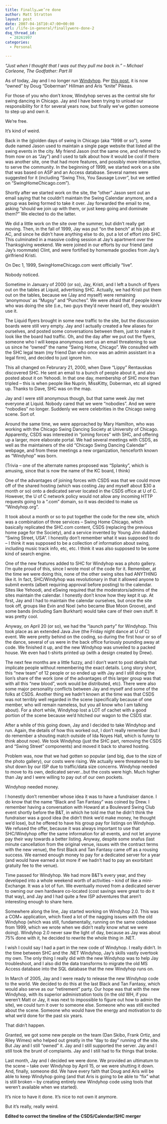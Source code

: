 ```yaml
---
title: Finally…we’re done
author: Matt Stratton
layout: post
date: 2007-04-16T10:47:00+00:00
url: /life-in-general/finallywere-done-2
dsq_thread_id:
  - 28261997
categories:
  - Personal

---
```

_&#8220;Just when I thought that I was out they pull me back in.&#8221; &#8211; Michael Corleone, The Godfather: Part III_

As of today, Jay and I no longer run [Windyhop][1]. Per [this post][2], it is now &#8220;owned&#8221; by Doug &#8220;Doberman&#8221; Hillman and Aris &#8220;knite&#8221; Pikeas.

For those of you who don&#8217;t know, Windyhop serves as the central site for swing dancing in Chicago. Jay and I have been trying to unload our responsibility for it for several years now, but finally we&#8217;ve gotten someone to step up and own it.

We&#8217;re free.

It&#8217;s kind of weird.

Back in the (g)olden days of swing in Chicago (aka &#8220;1998 or so&#8221;), some dude named Jason used to maintain a single page website that listed all the swing events in the city. My friend Jason (not the same one, and referred to from now on as &#8220;Jay&#8221;) and I used to talk about how it would be cool if there was another site, one that had more features, and possibly more interaction, to serve the community. In the beginning of 1999, we started work on a site that was based on ASP and an Access database. Several names were suggested for it (including &#8220;Swing This, You Sausage Lover&#8221;, but we settled on &#8220;SwingHomeChicago.com&#8221;).

Shortly after we started work on the site, the &#8220;other&#8221; Jason sent out an email saying that he couldn&#8217;t maintain the Swing Calendar anymore, and a group was being formed to take it over. Jay forwarded the email to me, asking &#8220;should we join up with them, or just keep going and dominate them?&#8221; We elected to do the latter.

We did a little work on the site over the summer, but didn&#8217;t really get moving. Then, in the fall of 1999, Jay was put &#8220;on the bench&#8221; at his job at AC, and since he didn&#8217;t have anything else to do, put a lot of effort into SHC. This culminated in a massive coding session at Jay&#8217;s apartment over the Thanksgiving weekend. We were joined in our efforts by our friend (and Jay&#8217;s roommate) Clint, and were fortified by homemade goodies from Jay&#8217;s girlfriend Kristi.

On Dec 1, 1999, SwingHomeChicago.com went officially &#8220;live&#8221;.

Nobody noticed.

Sometime in January of 2000 (or so), Jay, Kristi, and I left a bunch of flyers out on the tables at Liquid, advertising SHC. Actually, we had Kristi put them out on the tables, because we (Jay and myself) were remaining &#8216;anonymous&#8217; as &#8220;Mugsy&#8221; and &#8220;Punches&#8221;. We were afraid that if people knew who was doing the site (i.e., two guys they&#8217;d never heard of), they wouldn&#8217;t use it.

The Liquid flyers brought in some new traffic to the site, but the discussion boards were still very empty. Jay and I actually created a few aliases for ourselves, and posted some conversations between them, just to make it look like the board had traffic. Oh, and the day after we put out the flyers, someone who I will keepa anonymous sent us an email threatening to sue us since he &#8220;owned&#8221; the name &#8220;Swing Home, Chicago&#8221;. We consulted with the SHC legal team (my friend Dan who once was an admin assistant in a legal firm), and decided to just ignore him.

This all changed on Februrary 21, 2000, when Dave &#8220;Lippy&#8221; Rentauskas discovered SHC. He sent an email to a bunch of people about it, and also posted about it on Yehoodi. In that one day, membership of SHC more than tripled &#8211; this is when people like Nuprin, MissKitty, Doberman, etc all signed up. Thanks to Dave, SHC was on the map.

Jay and I were still anonymous though, but that same week Jay met everyone at Liquid. Nobody cared that we were &#8220;nobodies&#8221;. And we were &#8220;nobodies&#8221; no longer. Suddenly we were celebrities in the Chicago swing scene. Sort of.

Around the same time, we were approached by Mary Hamilton, who was working with the Chicago Swing Dancing Society at University of Chicago. Apparently, CSDS was interested in &#8220;joining forces&#8221; with SHC, and offering up a larger, more elaborate portal. We had several meetings with CSDS, as well as the maintainers of the old &#8220;Chicago Swing Dancing Calendar&#8221; webpage, and from these meetings a new organization, henceforth known as &#8220;Windyhop&#8221; was born.

(Trivia &#8211; one of the alternate names proposed was &#8220;Splanky&#8221;, which is amusing, since that is now the name of the KC board, I think)

One of the advantages of joining forces with CSDS was that we could move off of the shared hosting (which was costing Jay and myself about $30 a month or so) onto a dedicated server located in the CSDS office at U of C. However, the U of C network policy would not allow any incoming HTTP requests going to a &#8220;.com&#8221; domain, so it was decided to make us &#8220;Windyhop.org&#8221;.

It took about a month or so to put together the code for the new site, which was a combination of three services &#8211; Swing Home Chicago, which basically replicated the SHC.com content, CSDS (replacing the previous home page for the Society), and a service invented by Young Jinn dubbed &#8220;Swing Street, USA&#8221;. I honestly don&#8217;t remember what it was supposed to do &#8211; I think it was supposed to be a collection of information about swing, including music track info, etc, etc. I think it was also supposed to be some kind of search engine.

One of the new features added to SHC for Windyhop was a photo gallery. I&#8217;m quite proud of this, since I wrote most of the code for it. Remember, at the time we were doing this, none of the other swing sites had ANYTHING like it. In fact, SHC/Windyhop was revolutionary in that it allowed anyone to submit events (albeit requiring approval before posting) to the calendar. Sites like Yehoodi, and eSwing required that the moderators/admins of the sites maintain the calendar. I honestly don&#8217;t know how they kept it up. At first, Jay and I had to maintain the calendar ourselves, but once the site took off, groups like Evin and Noel (who became Blue Moon Groove), and some bands (including Sam Burkhart) would take care of their own stuff. It was pretty cool.

Anyway, on April 20 (or so), we had the &#8220;launch party&#8221; for Windyhop. This took place as an extended Java Jive (the Friday night dance at U of C) event. We were pretty behind on the coding, so during the first hour or so of the dance, several of us were in the back office furiously pounding away at code. We finished it up, and the new Windyhop was unveiled to a packed house. We even had t-shirts printed up (with a design created by Drew).

The next few months are a little fuzzy, and I don&#8217;t want to post details that implicate people without remembering the exact details. Long story short, this &#8220;new team&#8221; of 12 people or so ended up with Jay and I still doing the lion&#8217;s share of the work (one of the advantages of this larger group was that with all this &#8220;new blood&#8221;, work would be distributed, etc). There were also some major personality conflicts between Jay and myself and some of the folks at CSDS. Another thing we hadn&#8217;t known at the time was that CSDS was not terribly well regarded in the scene (specifically because of one member, who will remain nameless, but you all know who I am talking about). For a short while, Windyhop lost a LOT of cachet with a good portion of the scene because we&#8217;d hitched our wagon to the CSDS star.

After a while of this going down, Jay and I decided to take Windyhop and run. Again, the details of how this worked out, I don&#8217;t really remember (but I do remember a shouting match outside of Ida Noyes Hall, which is funny to think about now). We took Windyhop (just the SHC part, removing the CSDS and &#8220;Swing Street&#8221; components) and moved it back to shared hosting.

Problem was, now that we had gotten so popular (and big, due to the size of the photo gallery), our costs were rising. We actually were threatened to be shut down by our ISP due to traffic/data size concerns. Windyhop needed to move to its own, dedicated server&#8230;but the costs were high. Much higher than Jay and I were willing to pay out of our own pockets.

Windyhop needed money.

I honestly don&#8217;t remember whose idea it was to have a fundraiser dance. I do know that the name &#8220;Black and Tan Fantasy&#8221; was coined by Drew. I remember having a conversation with Howard at a Boulevard Swing Club event shortly before the B&T, in which he told me that he didn&#8217;t think the fundraiser was a good idea (he didn&#8217;t think we&#8217;d make money, he thought we&#8217;d lose), but he offered to have his group pay for listings on Windyhop. We refused the offer, because it was always important to use that SHC/Windyhop offer the same information for all events, and not let anyone pay their way towards a better listing. Anyway, despite some snafus (last minute cancellation from the original venue, issues with the contract terms with the new venue), the first Black and Tan Fantasy came off as a rousing success. We earned enough money to pay for a dedicated server for a year (and would have earned a lot more if we hadn&#8217;t had to pay an exorbitant gratuity fee to the venue).

Time passed for Windyhop. We had more B&T&#8217;s every year, and they developed into a whole weekend worth of activities &#8211; kind of like a mini-Exchange. It was a lot of fun. We eventually moved from a dedicated server to owning our own hardware co-located (cost savings were great to do it that way), and Jay and I had quite a few ISP adventures that aren&#8217;t interesting enough to share here.

Somewhere along the line, Jay started working on Windyhop 2.0. This was a COM+ application, which fixed a lot of the nagging issues with the old Windyhop (which was still, fundamentally, running on the same codebase from 1999, which we wrote when we didn&#8217;t really know what we were doing). Windyhop 2.0 never saw the light of day, because as Jay was about 75% done with it, he decided to rewrite the whole thing in .NET.

I wish I could say I had a part in the new code of Windyhop. I really didn&#8217;t. In the time between SHC and the .NET Windyhop, Jay&#8217;s skills vastly overtook my own. The only thing I really did with the new Windyhop was to help Jay troubleshoot, and I also did the data transforms to migrate the old MS Access database into the SQL database that the new Windyhop runs on.

In March of 2005, Jay and I were ready to release the new Windyhop code to the world. We decided to do this at the last Black and Tan Fantasy, which would also serve as our &#8220;retirement&#8221; party. Our hope was that with the new Windyhop, with its superior administration tools (in the old WH, if you weren&#8217;t Matt or Jay, it was next to impossible to figure out how to admin the site), we could turn it over to someone else. Someone who was still excited about the scene. Someone who would have the energy and motivation to do what we&#8217;d done for the past six years.

That didn&#8217;t happen.

Granted, we got some new people on the team (Dan Skibo, Frank Ortiz, and Riley Wimes) who helped out greatly in the &#8220;day to day&#8221; running of the site. But Jay and I still &#8220;owned&#8221; it. Jay and I still supported the server. Jay and I still took the brunt of complaints. Jay and I still had to fix things that broke.

Last month, Jay and I decided we were done. We provided an ultimatum to the scene &#8211; take over Windyhop by April 15, or we were shutting it down. And, finally, someone did. We have every faith that Doug and Aris will be able to keep Windyhop going (and that Aris is going to be able to &#8220;fix&#8221; what is still broken &#8211; by creating entirely new Windyhop code using tools that weren&#8217;t available when we started).

It&#8217;s nice to have it done. It&#8217;s nice to not own it anymore.

But it&#8217;s really, really weird.

**Edited to correct the timeline of the CSDS/Calendar/SHC merger**

 [1]: https://www.windyhop.org
 [2]: https://windyhop.org/forum/default.aspx?f=34&m=240594&p=1